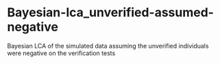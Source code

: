# Bayesian-lca_unverified-assumed-negative
Bayesian LCA of the simulated data assuming the unverified individuals were negative on the verification tests
